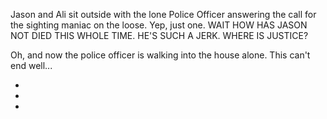 Jason and Ali sit outside with the lone Police Officer answering the call for the sighting maniac on the loose. Yep, just one. WAIT HOW HAS JASON NOT DIED THIS WHOLE TIME. HE'S SUCH A JERK. WHERE IS JUSTICE?

Oh, and now the police officer is walking into the house alone. This can't end well...

* [](122A--NoPref.--.md)
* [](122C.md)
* [](122D--NoPref.--.md)
